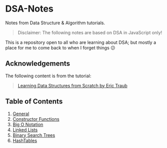 # DSA-Notes
Notes from Data Structure &amp; Algorithm tutorials.

> Disclaimer: The following notes are based on DSA in JavaScript only!

This is a repository open to all who are learning about DSA; but mostly a place for me to come back to when I forget things :confused:

## Acknowledgements
The following content is from the tutorial:
> [Learning Data Structures from Scratch by Eric Traub](https://www.udemy.com/learning-data-structures-in-javascript-from-scratch/learn/v4/overview)

## Table of Contents
1. [General](https://github.com/rockchalkwushock/DSA-Notes/blob/master/docs/General.md)
2. [Constructor Functions](https://github.com/rockchalkwushock/DSA-Notes/blob/master/docs/ConstructorFunctions.md)
3. [Big O Notation](https://github.com/rockchalkwushock/DSA-Notes/blob/master/docs/BigO.md)
4. [Linked Lists](https://github.com/rockchalkwushock/DSA-Notes/blob/master/docs/LinkedLists.md)
5. [Binary Search Trees](https://github.com/rockchalkwushock/DSA-Notes/blob/master/docs/BST.md)
6. [HashTables](https://github.com/rockchalkwushock/DSA-Notes/blob/master/docs/HashTables.md)
